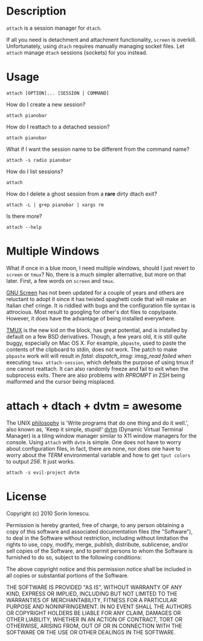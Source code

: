 # Description

`attach` is a session manager for `dtach`.

If all you need is detachment and attachment functionality, `screen` is overkill. Unfortunately, using `dtach` requires manually managing socket files. Let `attach` manage `dtach` sessions (sockets) for you instead.

# Usage

    attach [OPTION]... [SESSION | COMMAND]

How do I create a new session?

    attach pianobar

How do I reattach to a detached session?

    attach pianobar

What if I want the session name to be different from the command name?

    attach -s radio pianobar

How do I list sessions?

    attach

How do I delete a ghost session from a __rare__ dirty dtach exit?
    
    attach -L | grep pianobar | xargs rm

Is there more?

    attach --help

# Multiple Windows

What if once in a blue moon, I need multiple windows, should I just revert to `screen` or `tmux`? No, there is a much simpler alternative, but more on that later. First, a few words on `screen` and `tmux`.

[GNU Screen](http://www.gnu.org/software/screen "GNU Screen") has not been updated for a couple of years and others are reluctant to adopt it since it has twisted spaghetti code that will make an Italian chef cringe. It is riddled with bugs and the configuration file syntax is attrocious. Most result to googling for other's dot files to copy/paste. However, it does have the advantage of being installed everywhere.

[TMUX](http://tmux.sourceforge.net "TMUX") is the new kid on the block, has great potential, and is installed by default on a few BSD derivatives. Though, a few years old, it is still quite buggy, especially on Mac OS X. For example, `pbpaste`, used to paste the contents of the clipboard to stdin, does not work. The patch to make `pbpaste` work will will result in _fatal: dispatch\_imsg: imsg\_read failed_ when executing `tmux attach-session`, which defeats the purpose of using tmux if one cannot reattach. It can also randomly freeze and fail to exit when the subprocess exits. There are also problems with _RPROMPT_ in ZSH being malformed and the cursor being misplaced.

# attach + dtach + dvtm = awesome

The UNIX [philosophy](http://en.wikipedia.org/wiki/Unix_philosophy) is 'Write programs that do one thing and do it well.', also known as, 'Keep it simple, stupid!' [dvtm](http://www.brain-dump.org/projects/dvtm) (Dynamic Virtual Terminal Manager) is a tiling window manager similar to X11 window managers for the console. Using `attach` with `dvtm` is simple. One does not have to worry about configuration files, in fact, there are none, nor does one have to worry about the _TERM_ environmental variable and how to get `tput colors` to output _256_. It just works.

    attach -s evil-project dvtm

# License

Copyright (c) 2010 Sorin Ionescu. 

Permission is hereby granted, free of charge, to any person obtaining a copy
of this software and associated documentation files (the "Software"), to deal
in the Software without restriction, including without limitation the rights
to use, copy, modify, merge, publish, distribute, sublicense, and/or sell
copies of the Software, and to permit persons to whom the Software is
furnished to do so, subject to the following conditions:

The above copyright notice and this permission notice shall be included in
all copies or substantial portions of the Software.

THE SOFTWARE IS PROVIDED "AS IS", WITHOUT WARRANTY OF ANY KIND, EXPRESS OR
IMPLIED, INCLUDING BUT NOT LIMITED TO THE WARRANTIES OF MERCHANTABILITY,
FITNESS FOR A PARTICULAR PURPOSE AND NONINFRINGEMENT. IN NO EVENT SHALL THE
AUTHORS OR COPYRIGHT HOLDERS BE LIABLE FOR ANY CLAIM, DAMAGES OR OTHER
LIABILITY, WHETHER IN AN ACTION OF CONTRACT, TORT OR OTHERWISE, ARISING FROM,
OUT OF OR IN CONNECTION WITH THE SOFTWARE OR THE USE OR OTHER DEALINGS IN
THE SOFTWARE.
